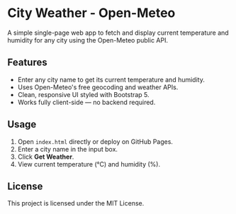 # City Weather - Open-Meteo

A simple single-page web app to fetch and display current temperature and humidity for any city using the Open-Meteo public API.

## Features

- Enter any city name to get its current temperature and humidity.
- Uses Open-Meteo's free geocoding and weather APIs.
- Clean, responsive UI styled with Bootstrap 5.
- Works fully client-side — no backend required.

## Usage

1. Open `index.html` directly or deploy on GitHub Pages.
2. Enter a city name in the input box.
3. Click **Get Weather**.
4. View current temperature (°C) and humidity (%).

## License

This project is licensed under the MIT License.